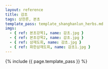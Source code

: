 ```yaml
---
layout: reference
title: 감초
tags: 상한론, 본초
template_pass: template_shanghanlun_herbs.md
imgs:
  - { ref: 본초강목1, name: 감초.jpg }
  - { ref: 본초강목2, name: 감초.jpg }
  - { ref: 삼재도회, name: 감초.jpg }
  - { ref: 화한삼재도회, name: 감초1.jpg }
---
```


{% include {{ page.template_pass }} %}
